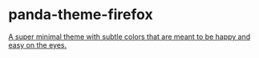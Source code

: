 # panda-theme-firefox
[A super minimal theme with subtle colors that are meant to be happy and easy on the eyes.](https://github.com/PandaTheme)
